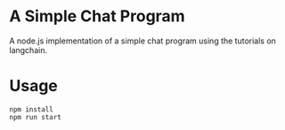 # A Simple Chat Program
A node.js implementation of a simple chat program using the tutorials on
langchain.

# Usage
```
npm install
npm run start
```

